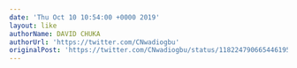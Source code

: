 ```yaml
---
date: 'Thu Oct 10 10:54:00 +0000 2019'
layout: like
authorName: DAVID CHUKA
authorUrl: 'https://twitter.com/CNwadiogbu'
originalPost: 'https://twitter.com/CNwadiogbu/status/1182247906654461952'
---
```

